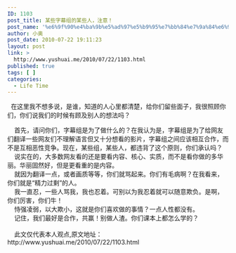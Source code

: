 ```yaml
---
ID: 1103
post_title: 某些字幕组的某些人，注意！
post_name: '%e6%9f%90%e4%ba%9b%e5%ad%97%e5%b9%95%e7%bb%84%e7%9a%84%e6%9f%90%e4%ba%9b%e4%ba%ba%ef%bc%8c%e6%b3%a8%e6%84%8f%ef%bc%81'
author: 小奥
post_date: 2010-07-22 19:11:23
layout: post
link: >
  http://www.yushuai.me/2010/07/22/1103.html
published: true
tags: [ ]
categories:
  - Life Time
---
```

  在这里我不想多说，是谁，知道的人心里都清楚，给你们留些面子，我很照顾你们，你们说我们的时候有顾及别人的想法吗？
<div>    首先，请问你们，字幕组是为了做什么的？在我认为是，字幕组是为了给网友们翻译一些网友们不理解语言但又十分想看的影片，字幕组之间应该相互合作，而不是互相恶性竞争。现在，某些组，某些人，都违背了这个原则，你们承认吗？</div>
<div>    说实在的，大多数网友看的还是要看内容、核心、实质，而不是看你做的多华丽。华丽固然好，但是更看重的是内容。</div>
<div>    就因为翻译一点，或者画质等等，你们就骂起来。你们有毛病啊？在我看来，你们就是“精力过剩”的人。</div>
<div>    我一直忍，一些人骂我，我也忍着。可别以为我忍着就可以随意欺负。是啊，你们厉害，你们牛！</div>
<div>    恃强凌弱，以大欺小，这就是你们喜欢做的事情？一点人性都没有。</div>
<div>    记住，我们最好是合作，共赢！别做人渣。你们课本上都怎么学的？</div>
<div> </div>
<div>    此文仅代表本人观点,原文地址：http://www.yushuai.me/2010/07/22/1103.html <a href="options-permalink.php" target="_blank"></a></div>